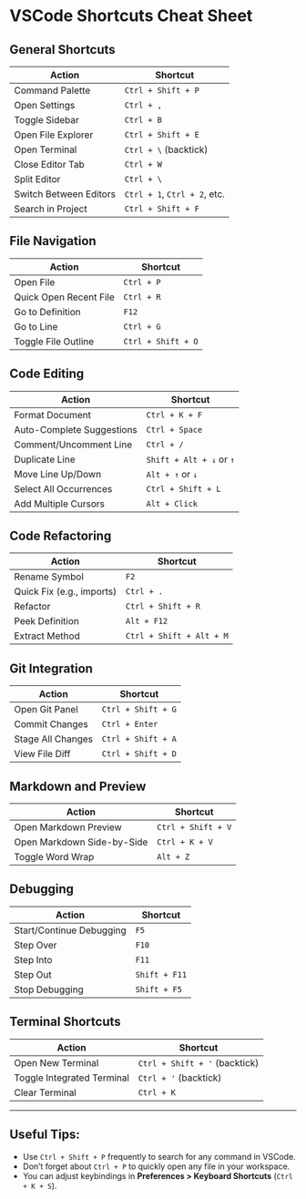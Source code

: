 
# VSCode Shortcuts Cheat Sheet

## General Shortcuts

| **Action**                    | **Shortcut**                |
| ----------------------------- | --------------------------- |
| Command Palette                | `Ctrl + Shift + P`          |
| Open Settings                  | `Ctrl + ,`                  |
| Toggle Sidebar                 | `Ctrl + B`                  |
| Open File Explorer             | `Ctrl + Shift + E`          |
| Open Terminal                  | `Ctrl + \` (backtick)       |
| Close Editor Tab               | `Ctrl + W`                  |
| Split Editor                   | `Ctrl + \`                  |
| Switch Between Editors         | `Ctrl + 1`, `Ctrl + 2`, etc.|
| Search in Project              | `Ctrl + Shift + F`          |

## File Navigation

| **Action**                    | **Shortcut**                |
| ----------------------------- | --------------------------- |
| Open File                      | `Ctrl + P`                  |
| Quick Open Recent File         | `Ctrl + R`                  |
| Go to Definition               | `F12`                       |
| Go to Line                     | `Ctrl + G`                  |
| Toggle File Outline            | `Ctrl + Shift + O`          |

## Code Editing

| **Action**                    | **Shortcut**                |
| ----------------------------- | --------------------------- |
| Format Document                | `Ctrl + K + F`              |
| Auto-Complete Suggestions      | `Ctrl + Space`              |
| Comment/Uncomment Line         | `Ctrl + /`                  |
| Duplicate Line                 | `Shift + Alt + ↓` or `↑`    |
| Move Line Up/Down              | `Alt + ↑` or `↓`            |
| Select All Occurrences         | `Ctrl + Shift + L`          |
| Add Multiple Cursors           | `Alt + Click`               |

## Code Refactoring

| **Action**                    | **Shortcut**                |
| ----------------------------- | --------------------------- |
| Rename Symbol                  | `F2`                        |
| Quick Fix (e.g., imports)      | `Ctrl + .`                  |
| Refactor                       | `Ctrl + Shift + R`          |
| Peek Definition                | `Alt + F12`                 |
| Extract Method                 | `Ctrl + Shift + Alt + M`    |

## Git Integration

| **Action**                    | **Shortcut**                |
| ----------------------------- | --------------------------- |
| Open Git Panel                 | `Ctrl + Shift + G`          |
| Commit Changes                 | `Ctrl + Enter`              |
| Stage All Changes              | `Ctrl + Shift + A`          |
| View File Diff                 | `Ctrl + Shift + D`          |

## Markdown and Preview

| **Action**                    | **Shortcut**                |
| ----------------------------- | --------------------------- |
| Open Markdown Preview          | `Ctrl + Shift + V`          |
| Open Markdown Side-by-Side     | `Ctrl + K + V`              |
| Toggle Word Wrap               | `Alt + Z`                   |

## Debugging

| **Action**                    | **Shortcut**                |
| ----------------------------- | --------------------------- |
| Start/Continue Debugging       | `F5`                        |
| Step Over                      | `F10`                       |
| Step Into                      | `F11`                       |
| Step Out                       | `Shift + F11`               |
| Stop Debugging                 | `Shift + F5`                |

## Terminal Shortcuts

| **Action**                    | **Shortcut**                |
| ----------------------------- | --------------------------- |
| Open New Terminal              | `Ctrl + Shift + '` (backtick)|
| Toggle Integrated Terminal     | `Ctrl + '` (backtick)       |
| Clear Terminal                 | `Ctrl + K`                  |

---

## Useful Tips:
- Use `Ctrl + Shift + P` frequently to search for any command in VSCode.
- Don’t forget about `Ctrl + P` to quickly open any file in your workspace.
- You can adjust keybindings in **Preferences > Keyboard Shortcuts** (`Ctrl + K + S`).
